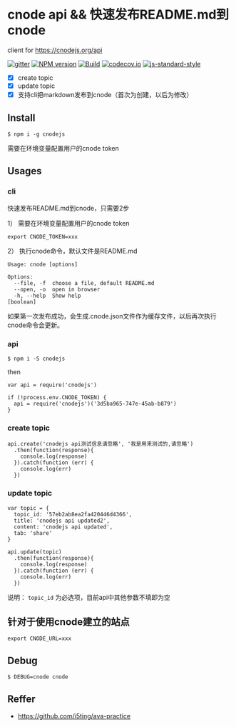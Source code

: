 # cnode api && 快速发布README.md到cnode

client for https://cnodejs.org/api

[![gitter](https://badges.gitter.im/Join%20Chat.svg)](https://gitter.im/cnodejs-api/Lobby?utm_source=badge&utm_medium=badge&utm_campaign=pr-badge&utm_content=badge)
[![NPM version](https://img.shields.io/npm/v/cnodejs-api.svg?style=flat-square)](https://www.npmjs.com/package/cnodejs-api)
[![Build](https://travis-ci.org/i5ting/cnodejs-api.svg?branch=master)](https://travis-ci.org/i5ting/cnodejs-api)
[![codecov.io](https://codecov.io/github/i5ting/cnodejs-api/coverage.svg?branch=master)](https://codecov.io/github/i5ting/cnodejs-api?branch=master)
[![js-standard-style](https://img.shields.io/badge/code%20style-standard-brightgreen.svg)](http://standardjs.com/)

- [x] create topic
- [x] update topic
- [x] 支持cli把markdown发布到cnode（首次为创建，以后为修改）

## Install

```
$ npm i -g cnodejs
```

需要在环境变量配置用户的cnode token

## Usages

### cli

快速发布README.md到cnode，只需要2步

1） 需要在环境变量配置用户的cnode token
  
```
export CNODE_TOKEN=xxx
```

2） 执行cnode命令，默认文件是README.md

```
Usage: cnode [options]

Options:
  --file, -f  choose a file, default README.md
  --open, -o  open in browser
  -h, --help  Show help                                                [boolean]
```

如果第一次发布成功，会生成.cnode.json文件作为缓存文件，以后再次执行cnode命令会更新。

### api

```
$ npm i -S cnodejs
```

then

```
var api = require('cnodejs')

if (!process.env.CNODE_TOKEN) {
  api = require('cnodejs')('3d5ba965-747e-45ab-b879')
}
```

### create topic

```
api.create('cnodejs api测试信息请忽略', '我是用来测试的,请忽略')
  .then(function(response){
    console.log(response)
  }).catch(function (err) {
    console.log(err)
  })
```

### update topic

```
var topic = {
  topic_id: '57eb2ab8ea2fa420446d4366',
  title: 'cnodejs api updated2',
  content: 'cnodejs api updated',
  tab: 'share'
}

api.update(topic)
  .then(function(response){
    console.log(response)
  }).catch(function (err) {
    console.log(err)
  })
```

说明： `topic_id` 为必选项，目前api中其他参数不填即为空

## 针对于使用cnode建立的站点 

```
export CNODE_URL=xxx
```

## Debug

```
$ DEBUG=cnode cnode
```

## Reffer

- https://github.com/i5ting/ava-practice

